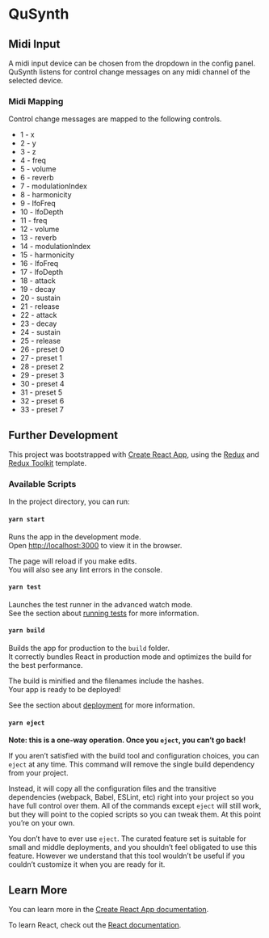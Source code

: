 # QuSynth

## Midi Input
A midi input device can be chosen from the dropdown in the config panel. QuSynth listens for control change messages on any midi channel of the selected device.

### Midi Mapping
Control change messages are mapped to the following controls.
* 1 - x
* 2 - y
* 3 - z
* 4 - freq
* 5 - volume
* 6 - reverb
* 7 - modulationIndex
* 8 - harmonicity
* 9 - lfoFreq
* 10 - lfoDepth
* 11 - freq
* 12 - volume
* 13 - reverb
* 14 - modulationIndex
* 15 - harmonicity
* 16 - lfoFreq
* 17 - lfoDepth
* 18 - attack
* 19 - decay
* 20 - sustain
* 21 - release
* 22 - attack
* 23 - decay
* 24 - sustain
* 25 - release
* 26 - preset 0
* 27 - preset 1
* 28 - preset 2
* 29 - preset 3
* 30 - preset 4
* 31 - preset 5
* 32 - preset 6
* 33 - preset 7

## Further Development

This project was bootstrapped with [Create React App](https://github.com/facebook/create-react-app), using the [Redux](https://redux.js.org/) and [Redux Toolkit](https://redux-toolkit.js.org/) template.

### Available Scripts

In the project directory, you can run:

#### `yarn start`

Runs the app in the development mode.<br />
Open [http://localhost:3000](http://localhost:3000) to view it in the browser.

The page will reload if you make edits.<br />
You will also see any lint errors in the console.

#### `yarn test`

Launches the test runner in the advanced watch mode.<br />
See the section about [running tests](https://facebook.github.io/create-react-app/docs/running-tests) for more information.

#### `yarn build`

Builds the app for production to the `build` folder.<br />
It correctly bundles React in production mode and optimizes the build for the best performance.

The build is minified and the filenames include the hashes.<br />
Your app is ready to be deployed!

See the section about [deployment](https://facebook.github.io/create-react-app/docs/deployment) for more information.

#### `yarn eject`

**Note: this is a one-way operation. Once you `eject`, you can’t go back!**

If you aren’t satisfied with the build tool and configuration choices, you can `eject` at any time. This command will remove the single build dependency from your project.

Instead, it will copy all the configuration files and the transitive dependencies (webpack, Babel, ESLint, etc) right into your project so you have full control over them. All of the commands except `eject` will still work, but they will point to the copied scripts so you can tweak them. At this point you’re on your own.

You don’t have to ever use `eject`. The curated feature set is suitable for small and middle deployments, and you shouldn’t feel obligated to use this feature. However we understand that this tool wouldn’t be useful if you couldn’t customize it when you are ready for it.

## Learn More

You can learn more in the [Create React App documentation](https://facebook.github.io/create-react-app/docs/getting-started).

To learn React, check out the [React documentation](https://reactjs.org/).
